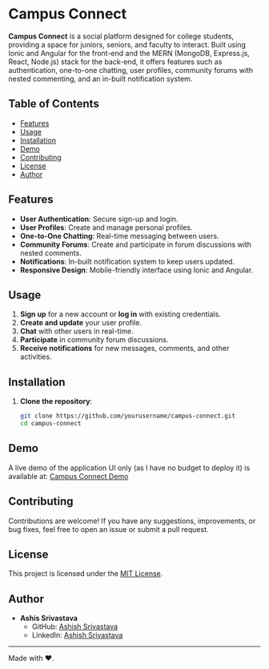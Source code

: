 # Campus Connect

**Campus Connect** is a social platform designed for college students, providing a space for juniors, seniors, and faculty to interact. Built using Ionic and Angular for the front-end and the MERN (MongoDB, Express.js, React, Node.js) stack for the back-end, it offers features such as authentication, one-to-one chatting, user profiles, community forums with nested commenting, and an in-built notification system.

## Table of Contents

- [Features](#features)
- [Usage](#usage)
- [Installation](#installation)
- [Demo](#demo)
- [Contributing](#contributing)
- [License](#license)
- [Author](#author)

## Features

- **User Authentication**: Secure sign-up and login.
- **User Profiles**: Create and manage personal profiles.
- **One-to-One Chatting**: Real-time messaging between users.
- **Community Forums**: Create and participate in forum discussions with nested comments.
- **Notifications**: In-built notification system to keep users updated.
- **Responsive Design**: Mobile-friendly interface using Ionic and Angular.

## Usage

1. **Sign up** for a new account or **log in** with existing credentials.
2. **Create and update** your user profile.
3. **Chat** with other users in real-time.
4. **Participate** in community forum discussions.
5. **Receive notifications** for new messages, comments, and other activities.

## Installation

1. **Clone the repository**:
   ```bash
   git clone https://github.com/yourusername/campus-connect.git
   cd campus-connect
## Demo
A live demo of the application UI only (as I have no budget to deploy it) is available at: [Campus Connect Demo](https://lpucampusconnect.netlify.app/register)

## Contributing

Contributions are welcome! If you have any suggestions, improvements, or bug fixes, feel free to open an issue or submit a pull request.

## License

This project is licensed under the [MIT License](LICENSE).

## Author

- **Ashis Srivastava**
  - GitHub: [Ashish Srivastava](https://github.com/shouttolearnorg)
  - LinkedIn: [Ashish Srivastava](https://www.linkedin.com/in/text-ashish/)

---

Made with ❤️.

